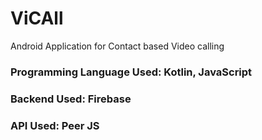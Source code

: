 # ViCAll
Android Application for Contact based Video calling

### Programming Language Used: Kotlin, JavaScript
### Backend Used: Firebase
### API Used: Peer JS 
